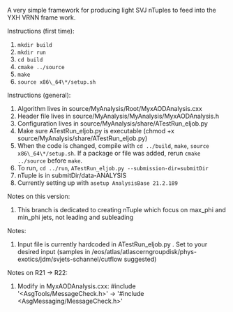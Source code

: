 A very simple framework for producing light SVJ nTuples to feed into the YXH VRNN frame work.

Instructions (first time):
1. `mkdir build`
2. `mkdir run`
3. `cd build`
4. `cmake ../source`
5. `make`
6. `source x86\_64\*/setup.sh`

Instructions (general):
1. Algorithm lives in source/MyAnalysis/Root/MyxAODAnalysis.cxx
2. Header file lives in source/MyAnalysis/MyAnalysis/MyxAODAnalysis.h
3. Configuration lives in source/MyAnalysis/share/ATestRun\_eljob.py
4. Make sure ATestRun\_eljob.py is executable (chmod +x source/MyAnalysis/share/ATestRun\_eljob.py)
5. When the code is changed, compile with `cd ../build`, `make`, `source x86\_64\*/setup.sh`. If a package or file was added, rerun `cmake ../source` before `make`.
6. To run, `cd ../run`, `ATestRun_eljob.py --submission-dir=submitDir`
7. nTuple is in submitDir/data-ANALYSIS
8. Currently setting up with `asetup AnalysisBase 21.2.189`

Notes on this version:
1. This branch is dedicated to creating nTuple which focus on max\_phi and min\_phi jets, not leading and subleading

Notes:
1. Input file is currently hardcoded in ATestRun\_eljob.py . Set to your desired input (samples in /eos/atlas/atlascerngroupdisk/phys-exotics/jdm/svjets-schannel/cutflow suggested)

Notes on R21 -> R22:
1. Modify in MyxAODAnalysis.cxx: #include '<AsgTools/MessageCheck.h>' -> '#include <AsgMessaging/MessageCheck.h>'
